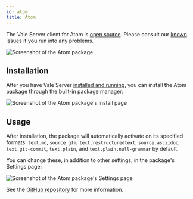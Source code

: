 ```yaml
---
id: atom
title: Atom
---
```


The Vale Server client for Atom is [open source](https://github.com/errata-ai/vale-atom). Please consult our [known issues](https://github.com/errata-ai/vale-atom/issues) if you run into any problems.

![Screenshot of the Atom package](/img/clients/atom/atom.png)

## Installation

After you have Vale Server [installed and running](/install), you can install the Atom package through the built-in package manager:

![Screenshot of the Atom package's install page](/img/clients/atom/install.png)

## Usage

After installation, the package will automatically activate on its specified formats: `text.md`, `source.gfm`, `text.restructuredtext`, `source.asciidoc`, `text.git-commit`, `text.plain`, and `text.plain.null-grammar` by default.

You can change these, in addition to other settings, in the package's Settings page:

![Screenshot of the Atom package's Settings page](/img/clients/atom/settings.png)

See the [GitHub repository](https://github.com/errata-ai/vale-atom) for more information.
